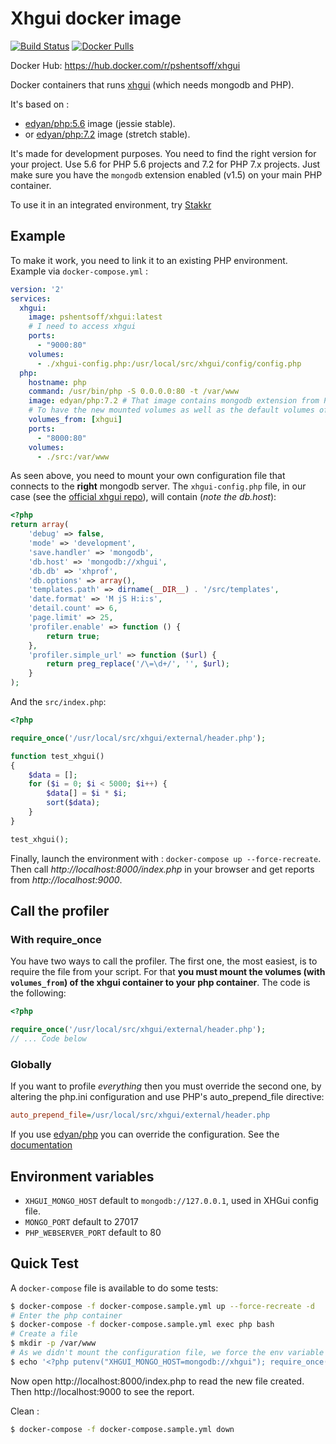 # Xhgui docker image
[![Build Status](https://travis-ci.com/pshentsoff/docker-xhgui.svg?branch=master)](https://travis-ci.com/pshentsoff/docker-xhgui)
[![Docker Pulls](https://img.shields.io/docker/pulls/pshentsoff/xhgui.svg)](https://hub.docker.com/r/pshentsoff/xhgui/)


Docker Hub: https://hub.docker.com/r/pshentsoff/xhgui

Docker containers that runs [xhgui](https://github.com/pshentsoff/xhgui) (which needs mongodb and PHP).

It's based on :
* [edyan/php:5.6](https://github.com/edyan/docker-php/tree/master/5.6) image (jessie stable).
* or [edyan/php:7.2](https://github.com/edyan/docker-php/tree/master/7.2) image (stretch stable).

It's made for development purposes. You need to find the right version for your project.
Use 5.6 for PHP 5.6 projects and 7.2 for PHP 7.x projects. Just make sure you have the 
`mongodb` extension enabled (v1.5) on your main PHP container.  

To use it in an integrated environment, try [Stakkr](https://github.com/stakkr-org/stakkr)


## Example
To make it work, you need to link it to an existing PHP environment. Example via `docker-compose.yml` :

```yaml
version: '2'
services:
  xhgui:
    image: pshentsoff/xhgui:latest
    # I need to access xhgui
    ports:
      - "9000:80"
    volumes:
      - ./xhgui-config.php:/usr/local/src/xhgui/config/config.php
  php:
    hostname: php
    command: /usr/bin/php -S 0.0.0.0:80 -t /var/www
    image: edyan/php:7.2 # That image contains mongodb extension from PECL
    # To have the new mounted volumes as well as the default volumes of xhgui (its source code)
    volumes_from: [xhgui]
    ports:
      - "8000:80"
    volumes:
      - ./src:/var/www

```


As seen above, you need to mount your own configuration file that connects to the **right** mongodb server. The `xhgui-config.php` file, in our case (see the [official xhgui repo](https://github.com/perftools/xhgui)), will contain (*note the db.host*):
```php
<?php
return array(
    'debug' => false,
    'mode' => 'development',
    'save.handler' => 'mongodb',
    'db.host' => 'mongodb://xhgui',
    'db.db' => 'xhprof',
    'db.options' => array(),
    'templates.path' => dirname(__DIR__) . '/src/templates',
    'date.format' => 'M jS H:i:s',
    'detail.count' => 6,
    'page.limit' => 25,
    'profiler.enable' => function () {
        return true;
    },
    'profiler.simple_url' => function ($url) {
        return preg_replace('/\=\d+/', '', $url);
    }
);
```

And the `src/index.php`:
```php
<?php

require_once('/usr/local/src/xhgui/external/header.php');

function test_xhgui()
{
    $data = [];
    for ($i = 0; $i < 5000; $i++) {
        $data[] = $i * $i;
        sort($data);
    }
}

test_xhgui();

```

Finally, launch the environment with : `docker-compose up --force-recreate`.
Then call _http://localhost:8000/index.php_ in your browser and  get reports 
from _http://localhost:9000_.



## Call the profiler
### With require_once
You have two ways to call the profiler. The first one, the most easiest, is to require the file from your script.
For that **you must mount the volumes (with `volumes_from`) of the xhgui container to your php container**. The code is the following:
```php
<?php

require_once('/usr/local/src/xhgui/external/header.php');
// ... Code below
```

### Globally
If you want to profile *everything* then you must override the second one, by altering the php.ini configuration and use PHP's auto_prepend_file directive:
```ini
auto_prepend_file=/usr/local/src/xhgui/external/header.php
```

If you use [edyan/php](https://github.com/edyan/docker-php) you can override the configuration.
See the [documentation](https://github.com/edyan/docker-php#custom-phpini-directives)


## Environment variables
* `XHGUI_MONGO_HOST` default to `mongodb://127.0.0.1`, used in XHGui config file.
* `MONGO_PORT` default to 27017
* `PHP_WEBSERVER_PORT` default to 80


## Quick Test
A `docker-compose` file is available to do some tests: 
```bash
$ docker-compose -f docker-compose.sample.yml up --force-recreate -d 
# Enter the php container
$ docker-compose -f docker-compose.sample.yml exec php bash
# Create a file
$ mkdir -p /var/www
# As we didn't mount the configuration file, we force the env variable for the server
$ echo '<?php putenv("XHGUI_MONGO_HOST=mongodb://xhgui"); require_once("/usr/local/src/xhgui/external/header.php"); $a=[]; for($i=0; $i<10000; $i++){ $a[]=$i; } sort($a); echo "Done";' > /var/www/index.php
```

Now open http://localhost:8000/index.php to read the new file created.
Then http://localhost:9000 to see the report.

Clean : 
```bash
$ docker-compose -f docker-compose.sample.yml down 
```
